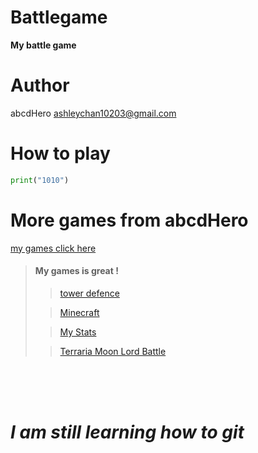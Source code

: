 # Battlegame
**My battle game**

# Author
abcdHero <ashleychan10203@gmail.com>

# How to play

```python
print("1010")
```

# More games from abcdHero

[my games click here](https://scratch.mit.edu/users/-RemixKing-/)


> #### My games is great !
>
>
>>[tower defence](https://scratch.mit.edu/projects/483264670/)
>
>>[Minecraft](https://scratch.mit.edu/projects/416365909/)
>
>>[My Stats](https://scratch.mit.edu/projects/411724156/s)
>
>>[Terraria Moon Lord Battle](https://scratch.mit.edu/projects/442600859/)

<br>
<br>
<br>

# ***I am still learning how to git***



